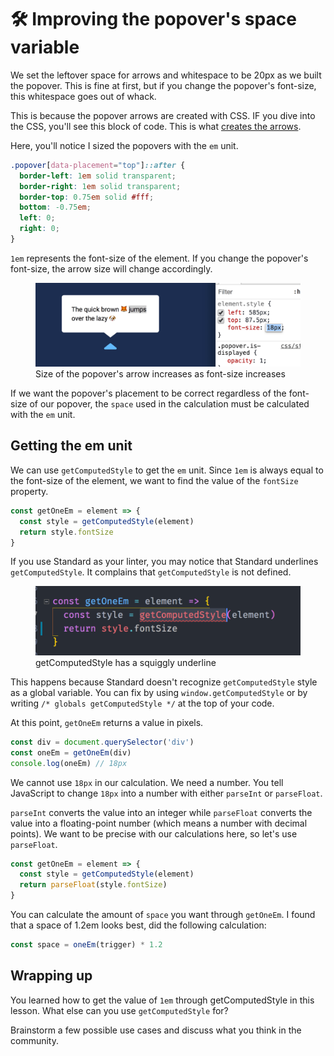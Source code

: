 # 🛠️ Improving the popover's space variable

We set the leftover space for arrows and whitespace to be 20px as we built the popover. This is fine at first, but if you change the popover's font-size, this whitespace goes out of whack.

This is because the popover arrows are created with CSS. IF you dive into the CSS, you'll see this block of code. This is what [creates the arrows](https://css-tricks.com/examples/ShapesOfCSS/).

Here, you'll notice I sized the popovers with the `em` unit.

```css
.popover[data-placement="top"]::after {
  border-left: 1em solid transparent;
  border-right: 1em solid transparent;
  border-top: 0.75em solid #fff;
  bottom: -0.75em;
  left: 0;
  right: 0;
}
```

`1em` represents the font-size of the element. If you change the popover's font-size, the arrow size will change accordingly.

<figure>
  <img src="../../images/components/popover/space/change-font-size.gif" alt="Size of the popover's arrow increases as font-size increases">
  <figcaption>Size of the popover's arrow increases as font-size increases</figcaption>
</figure>

If we want the popover's placement to be correct regardless of the font-size of our popover, the `space` used in the calculation must be calculated with the `em` unit.

## Getting the em unit

We can use `getComputedStyle` to get the `em` unit. Since `1em` is always equal to the font-size of the element, we want to find the value of the `fontSize` property.

```js
const getOneEm = element => {
  const style = getComputedStyle(element)
  return style.fontSize
}
```

If you use Standard as your linter, you may notice that Standard underlines `getComputedStyle`. It complains that `getComputedStyle` is not defined.

<figure>
  <img src="../../images/components/popover/space/lint.png" alt="getComputedStyle has a squiggly underline">
  <figcaption>getComputedStyle has a squiggly underline</figcaption>
</figure>

This happens because Standard doesn't recognize `getComputedStyle` style as a global variable. You can fix by using `window.getComputedStyle` or by writing `/* globals getComputedStyle */` at the top of your code.

At this point, `getOneEm` returns a value in pixels.

```js
const div = document.querySelector('div')
const oneEm = getOneEm(div)
console.log(oneEm) // 18px
```

We cannot use `18px` in our calculation. We need a number. You tell JavaScript to change `18px` into a number with either `parseInt` or `parseFloat`.

`parseInt` converts the value into an integer while `parseFloat` converts the value into a floating-point number (which means a number with decimal points). We want to be precise with our calculations here, so let's use `parseFloat`.

```js
const getOneEm = element => {
  const style = getComputedStyle(element)
  return parseFloat(style.fontSize)
}
```

You can calculate the amount of `space` you want through `getOneEm`. I found that a space of 1.2em looks best, did the following calculation:
```js
const space = oneEm(trigger) * 1.2
```

## Wrapping up

You learned how to get the value of `1em` through getComputedStyle in this lesson. What else can you use `getComputedStyle` for?

Brainstorm a few possible use cases and discuss what you think in the community.
